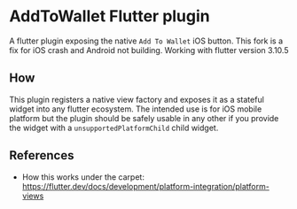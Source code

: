 # AddToWallet Flutter plugin

A flutter plugin exposing the native `Add To Wallet` iOS button.
This fork is a fix for iOS crash and Android not building.
Working with flutter version 3.10.5

## How

This plugin registers a native view factory and exposes it as a stateful widget into any flutter ecosystem. The intended use is for iOS mobile platform but the plugin should be safely usable in any other if you provide the widget with a `unsupportedPlatformChild` child widget.

## References

- How this works under the carpet: https://flutter.dev/docs/development/platform-integration/platform-views
